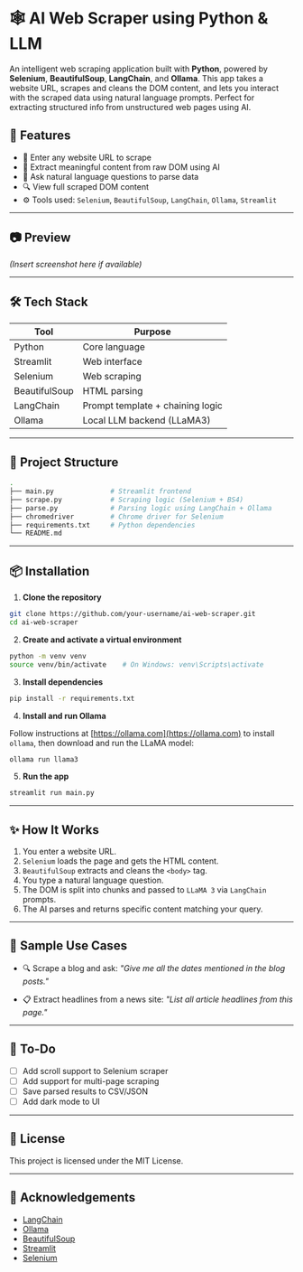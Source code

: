 # 🕸️ AI Web Scraper using Python & LLM

An intelligent web scraping application built with **Python**, powered by **Selenium**, **BeautifulSoup**, **LangChain**, and **Ollama**. This app takes a website URL, scrapes and cleans the DOM content, and lets you interact with the scraped data using natural language prompts. Perfect for extracting structured info from unstructured web pages using AI.

## 🚀 Features

* 🔗 Enter any website URL to scrape
* 🧠 Extract meaningful content from raw DOM using AI
* 💬 Ask natural language questions to parse data
* 🔍 View full scraped DOM content
* ⚙️ Tools used: `Selenium`, `BeautifulSoup`, `LangChain`, `Ollama`, `Streamlit`

---

## 📷 Preview

*(Insert screenshot here if available)*

---

## 🛠️ Tech Stack

| Tool          | Purpose                          |
| ------------- | -------------------------------- |
| Python        | Core language                    |
| Streamlit     | Web interface                    |
| Selenium      | Web scraping                     |
| BeautifulSoup | HTML parsing                     |
| LangChain     | Prompt template + chaining logic |
| Ollama        | Local LLM backend (LLaMA3)       |

---

## 📂 Project Structure

```bash
.
├── main.py              # Streamlit frontend
├── scrape.py            # Scraping logic (Selenium + BS4)
├── parse.py             # Parsing logic using LangChain + Ollama
├── chromedriver         # Chrome driver for Selenium
├── requirements.txt     # Python dependencies
└── README.md
```

---

## 📦 Installation

1. **Clone the repository**

```bash
git clone https://github.com/your-username/ai-web-scraper.git
cd ai-web-scraper
```

2. **Create and activate a virtual environment**

```bash
python -m venv venv
source venv/bin/activate    # On Windows: venv\Scripts\activate
```

3. **Install dependencies**

```bash
pip install -r requirements.txt
```

4. **Install and run Ollama**

Follow instructions at [https://ollama.com](https://ollama.com) to install `ollama`, then download and run the LLaMA model:

```bash
ollama run llama3
```

5. **Run the app**

```bash
streamlit run main.py
```

---

## ✨ How It Works

1. You enter a website URL.
2. `Selenium` loads the page and gets the HTML content.
3. `BeautifulSoup` extracts and cleans the `<body>` tag.
4. You type a natural language question.
5. The DOM is split into chunks and passed to `LLaMA 3` via `LangChain` prompts.
6. The AI parses and returns specific content matching your query.

---

## 🧠 Sample Use Cases

* 🔍 Scrape a blog and ask:
  *"Give me all the dates mentioned in the blog posts."*

* 📋 Extract headlines from a news site:
  *"List all article headlines from this page."*

---

## 📝 To-Do

* [ ] Add scroll support to Selenium scraper
* [ ] Add support for multi-page scraping
* [ ] Save parsed results to CSV/JSON
* [ ] Add dark mode to UI

---

## 📄 License

This project is licensed under the MIT License.

---

## 🙌 Acknowledgements

* [LangChain](https://www.langchain.com/)
* [Ollama](https://ollama.com)
* [BeautifulSoup](https://www.crummy.com/software/BeautifulSoup/)
* [Streamlit](https://streamlit.io/)
* [Selenium](https://www.selenium.dev/)

